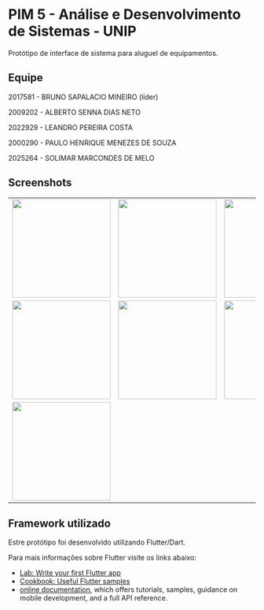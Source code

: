 # PIM 5 - Análise e Desenvolvimento de Sistemas - UNIP

Protótipo de interface de sistema para aluguel de equipamentos.

## Equipe
2017581 - BRUNO SAPALACIO MINEIRO (líder)

2009202 - ALBERTO SENNA DIAS NETO

2022929 - LEANDRO PEREIRA COSTA

2000290 - PAULO HENRIQUE MENEZES DE SOUZA

2025264 - SOLIMAR MARCONDES DE MELO

## Screenshots
<div style="text-align: center">
<table>
<tr>
<td style="text-align: center">
    <img src="https://github.com/albertosdneto/pim5/blob/main/assets/images/Screenshot_1618627102.png" width="200" />
</td>

<td style="text-align: center">
    <img src="https://github.com/albertosdneto/pim5/blob/main/assets/images/Screenshot_1618627607.png" width="200" />
</td>

<td style="text-align: center">
    <img src="https://github.com/albertosdneto/pim5/blob/main/assets/images/Screenshot_1618627859.png" width="200" />
</td>

</tr>
<tr>
<td style="text-align: center">
    <img src="https://github.com/albertosdneto/pim5/blob/main/assets/images/Screenshot_1618627991.png" width="200" />
</td>

<td style="text-align: center">
    <img src="https://github.com/albertosdneto/pim5/blob/main/assets/images/Screenshot_1618628166.png" width="200" />
</td>

<td style="text-align: center">
    <img src="https://github.com/albertosdneto/pim5/blob/main/assets/images/Screenshot_1618628239.png" width="200" />
</td>

</tr>

<tr>

<td>
    <img src="https://github.com/albertosdneto/pim5/blob/main/assets/images/Screenshot_1618628494.png" width="200" />
</td>

</tr>
</table>
</div>

## Framework utilizado

Estre protótipo foi desenvolvido utilizando Flutter/Dart.

Para mais informações sobre Flutter visite os links abaixo:

- [Lab: Write your first Flutter app](https://flutter.dev/docs/get-started/codelab)
- [Cookbook: Useful Flutter samples](https://flutter.dev/docs/cookbook)
- [online documentation](https://flutter.dev/docs), which offers tutorials,
samples, guidance on mobile development, and a full API reference.
